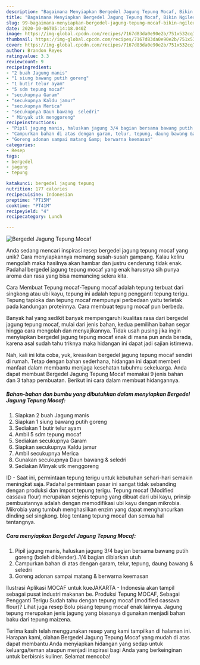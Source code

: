 ```yaml
---
description: "Bagaimana Menyiapkan Bergedel Jagung Tepung Mocaf, Bikin Ngiler"
title: "Bagaimana Menyiapkan Bergedel Jagung Tepung Mocaf, Bikin Ngiler"
slug: 99-bagaimana-menyiapkan-bergedel-jagung-tepung-mocaf-bikin-ngiler
date: 2020-10-06T05:14:18.040Z
image: https://img-global.cpcdn.com/recipes/7167d83da0e90e2b/751x532cq70/bergedel-jagung-tepung-mocaf-foto-resep-utama.jpg
thumbnail: https://img-global.cpcdn.com/recipes/7167d83da0e90e2b/751x532cq70/bergedel-jagung-tepung-mocaf-foto-resep-utama.jpg
cover: https://img-global.cpcdn.com/recipes/7167d83da0e90e2b/751x532cq70/bergedel-jagung-tepung-mocaf-foto-resep-utama.jpg
author: Brandon Reyes
ratingvalue: 3.3
reviewcount: 9
recipeingredient:
- "2 buah Jagung manis"
- "1 siung bawang putih goreng"
- "1 butir telur ayam"
- "5 sdm tepung mocaf"
- "secukupnya Garam"
- "secukupnya Kaldu jamur"
- "secukupnya Merica"
- "secukupnya Daun bawang  seledri"
- " Minyak utk menggoreng"
recipeinstructions:
- "Pipil jagung manis, haluskan jagung 3/4 bagian bersama bawang putih goreng (boleh diblender)..1/4 bagian dibiarkan utuh"
- "Campurkan bahan di atas dengan garam, telur, tepung, daung bawang &amp; seledri"
- "Goreng adonan sampai matang &amp; berwarna keemasan"
categories:
- Resep
tags:
- bergedel
- jagung
- tepung

katakunci: bergedel jagung tepung 
nutrition: 177 calories
recipecuisine: Indonesian
preptime: "PT15M"
cooktime: "PT41M"
recipeyield: "4"
recipecategory: Lunch

---
```



![Bergedel Jagung Tepung Mocaf](https://img-global.cpcdn.com/recipes/7167d83da0e90e2b/751x532cq70/bergedel-jagung-tepung-mocaf-foto-resep-utama.jpg)

Anda sedang mencari inspirasi resep bergedel jagung tepung mocaf yang unik? Cara menyiapkannya memang susah-susah gampang. Kalau keliru mengolah maka hasilnya akan hambar dan justru cenderung tidak enak. Padahal bergedel jagung tepung mocaf yang enak harusnya sih punya aroma dan rasa yang bisa memancing selera kita.

Cara Membuat Tepung mocaf-Tepung mocaf adalah tepung terbuat dari singkong atau ubi kayu, tepung ini adalah tepung pengganti tepung terigu. Tepung tapioka dan tepung mocaf mempunyai perbedaan yaitu terletak pada kandungan proteinnya. Cara membuat tepung mocaf pun berbeda.

Banyak hal yang sedikit banyak mempengaruhi kualitas rasa dari bergedel jagung tepung mocaf, mulai dari jenis bahan, kedua pemilihan bahan segar hingga cara mengolah dan menyajikannya. Tidak usah pusing jika ingin menyiapkan bergedel jagung tepung mocaf enak di mana pun anda berada, karena asal sudah tahu triknya maka hidangan ini dapat jadi sajian istimewa.


Nah, kali ini kita coba, yuk, kreasikan bergedel jagung tepung mocaf sendiri di rumah. Tetap dengan bahan sederhana, hidangan ini dapat memberi manfaat dalam membantu menjaga kesehatan tubuhmu sekeluarga. Anda dapat membuat Bergedel Jagung Tepung Mocaf memakai 9 jenis bahan dan 3 tahap pembuatan. Berikut ini cara dalam membuat hidangannya.

<!--inarticleads1-->

##### Bahan-bahan dan bumbu yang dibutuhkan dalam menyiapkan Bergedel Jagung Tepung Mocaf:

1. Siapkan 2 buah Jagung manis
1. Siapkan 1 siung bawang putih goreng
1. Sediakan 1 butir telur ayam
1. Ambil 5 sdm tepung mocaf
1. Sediakan secukupnya Garam
1. Siapkan secukupnya Kaldu jamur
1. Ambil secukupnya Merica
1. Gunakan secukupnya Daun bawang &amp; seledri
1. Sediakan  Minyak utk menggoreng


ID - Saat ini, permintaan tepung terigu untuk kebutuhan sehari-hari semakin meningkat saja. Padahal permintaan pasar ini sangat tidak sebanding dengan produksi dan import tepung terigu. Tepung mocaf (Modified cassava flour) merupakan sejenis tepung yang dibuat dari ubi kayu, prinsip pembuatannya adalah dengan memodifikasi ubi kayu dengan mikrobia. Mikrobia yang tumbuh menghasilkan enzim yang dapat menghancurkan dinding sel singkong. blog tentang tepung mocaf dan semua hal tentangnya. 

<!--inarticleads2-->

##### Cara menyiapkan Bergedel Jagung Tepung Mocaf:

1. Pipil jagung manis, haluskan jagung 3/4 bagian bersama bawang putih goreng (boleh diblender)..1/4 bagian dibiarkan utuh
1. Campurkan bahan di atas dengan garam, telur, tepung, daung bawang &amp; seledri
1. Goreng adonan sampai matang &amp; berwarna keemasan


Ilustrasi Aplikasi MOCAF untuk kueJAKARTA - Indonesia akan tampil sebagai pusat industri makanan be. Produksi Tepung MOCAF, Sebagai Pengganti Terigu Sudah tahu dengan tepung mocaf (modified cassava flour)? Lihat juga resep Bolu pisang tepung mocaf enak lainnya. Jagung tepung merupakan jenis jagung yang biasanya digunakan menjadi bahan baku dari tepung maizena. 

Terima kasih telah menggunakan resep yang kami tampilkan di halaman ini. Harapan kami, olahan Bergedel Jagung Tepung Mocaf yang mudah di atas dapat membantu Anda menyiapkan hidangan yang sedap untuk keluarga/teman ataupun menjadi inspirasi bagi Anda yang berkeinginan untuk berbisnis kuliner. Selamat mencoba!

